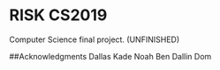 # RISK CS2019

Computer Science final project. (UNFINISHED)

##Acknowledgments
  Dallas
  Kade
  Noah
  Ben
  Dallin
  Dom
